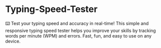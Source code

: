 # Typing-Speed-Tester
⌨️ Test your typing speed and accuracy in real-time! This simple and responsive typing speed tester helps you improve your skills by tracking words per minute (WPM) and errors. Fast, fun, and easy to use on any device.
